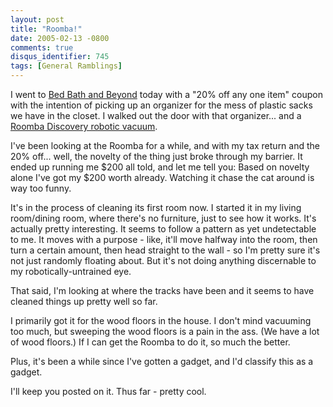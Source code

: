 ```yaml
---
layout: post
title: "Roomba!"
date: 2005-02-13 -0800
comments: true
disqus_identifier: 745
tags: [General Ramblings]
---
```

I went to [Bed Bath and Beyond](http://www.bedbathandbeyond.com/) today
with a "20% off any one item" coupon with the intention of picking up an
organizer for the mess of plastic sacks we have in the closet. I walked
out the door with that organizer... and a [Roomba Discovery robotic
vacuum](http://www.amazon.com/exec/obidos/ASIN/B00022HYJ6/mhsvortex).

 I've been looking at the Roomba for a while, and with my tax return and
the 20% off... well, the novelty of the thing just broke through my
barrier. It ended up running me $200 all told, and let me tell you:
Based on novelty alone I've got my $200 worth already. Watching it
chase the cat around is way too funny.

 It's in the process of cleaning its first room now. I started it in my
living room/dining room, where there's no furniture, just to see how it
works. It's actually pretty interesting. It seems to follow a pattern as
yet undetectable to me. It moves with a purpose - like, it'll move
halfway into the room, then turn a certain amount, then head straight to
the wall - so I'm pretty sure it's not just randomly floating about. But
it's not doing anything discernable to my robotically-untrained eye.

 That said, I'm looking at where the tracks have been and it seems to
have cleaned things up pretty well so far.

 I primarily got it for the wood floors in the house. I don't mind
vacuuming too much, but sweeping the wood floors is a pain in the ass.
(We have a lot of wood floors.) If I can get the Roomba to do it, so
much the better.

 Plus, it's been a while since I've gotten a gadget, and I'd classify
this as a gadget.

 I'll keep you posted on it. Thus far - pretty cool.
